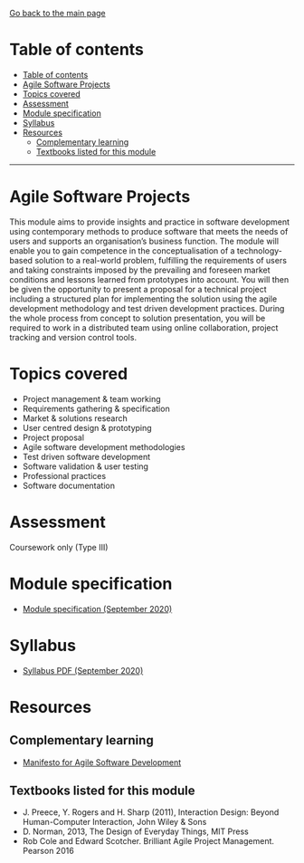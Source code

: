 [Go back to the main page](../../../README.md)

# Table of contents

- [Table of contents](#table-of-contents)
- [Agile Software Projects](#agile-software-projects)
- [Topics covered](#topics-covered)
- [Assessment](#assessment)
- [Module specification](#module-specification)
- [Syllabus](#syllabus)
- [Resources](#resources)
  - [Complementary learning](#complementary-learning)
  - [Textbooks listed for this module](#textbooks-listed-for-this-module)

---

# Agile Software Projects

This module aims to provide insights and practice in software
development using contemporary methods to produce software that meets
the needs of users and supports an organisation’s business function.
The module will enable you to gain competence in the conceptualisation
of a technology-based solution to a real-world problem, fulfilling
the requirements of users and taking constraints imposed by the
prevailing and foreseen market conditions and lessons learned from
prototypes into account. You will then be given the opportunity to
present a proposal for a technical project including a structured plan
for implementing the solution using the agile development methodology
and test driven development practices. During the whole process from
concept to solution presentation, you will be required to work in a
distributed team using online collaboration, project tracking and
version control tools.

# Topics covered

- Project management & team working
- Requirements gathering & specification
- Market & solutions research
- User centred design & prototyping
- Project proposal
- Agile software development methodologies
- Test driven software development
- Software validation & user testing
- Professional practices
- Software documentation

# Assessment

Coursework only (Type III)

# Module specification

- [Module specification (September 2020)](https://github.com/world-class/binary-assets/blob/master/modules/module_specification/CM2020_ASP-Module-Spec.pdf)

# Syllabus

- [Syllabus PDF (September 2020)](https://github.com/world-class/binary-assets/blob/master/modules/module_specification/CM2020_ASP-Module-Spec.pdf)

# Resources

## Complementary learning

- [Manifesto for Agile Software Development](https://agilemanifesto.org/)

## Textbooks listed for this module

- J. Preece, Y. Rogers and H. Sharp (2011), Interaction Design: Beyond Human-Computer Interaction, John Wiley & Sons
- D. Norman, 2013, The Design of Everyday Things, MIT Press
- Rob Cole and Edward Scotcher. Brilliant Agile Project Management. Pearson 2016
